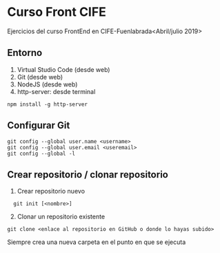 # Curso Front CIFE

Ejercicios del curso FrontEnd en CIFE-Fuenlabrada<Abril/julio 2019>

## Entorno

1. Virtual Studio Code (desde web)
2. Git (desde web)
3. NodeJS (desde web)
4. http-server: desde terminal
```shell
npm install -g http-server
```

## Configurar Git
```shell
git config --global user.name <username>
git config --global user.email <useremail>
git config --global -l
```

## Crear repositorio / clonar repositorio
1. Crear repositorio nuevo
```shell
  git init [<nombre>]
```

2. Clonar un repositorio existente
```shell
git clone <enlace al repositorio en GitHub o donde lo hayas subido>
```
Siempre crea una nueva carpeta en el punto en que se ejecuta
